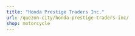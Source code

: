 ```yaml
---
title: "Honda Prestige Traders Inc."
url: /quezon-city/honda-prestige-traders-inc/
shop: motorcycle
---
```

